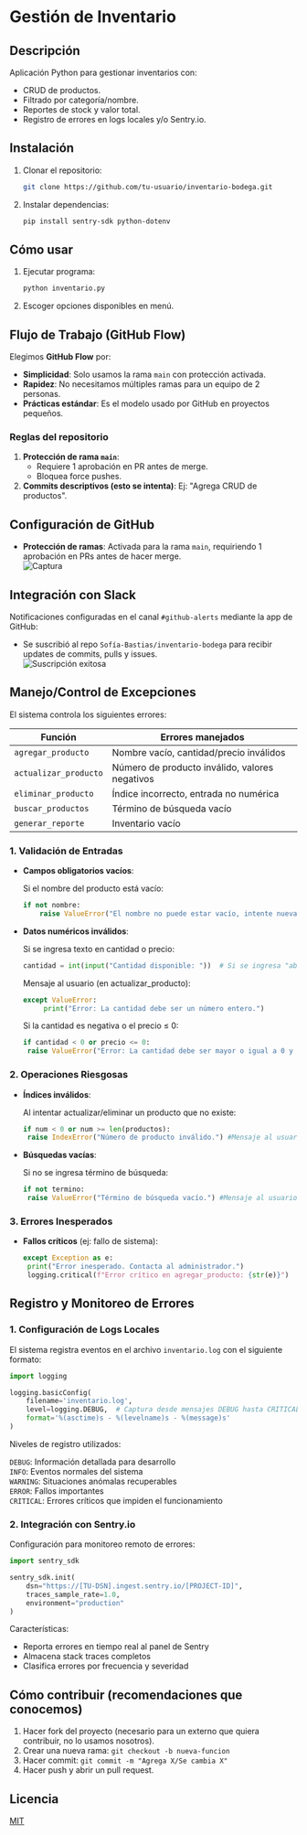 # Gestión de Inventario  
## Descripción  
Aplicación Python para gestionar inventarios con:  
- CRUD de productos.  
- Filtrado por categoría/nombre.  
- Reportes de stock y valor total.  
- Registro de errores en logs locales y/o Sentry.io.  

## Instalación  
1. Clonar el repositorio:  
   ```bash
   git clone https://github.com/tu-usuario/inventario-bodega.git   

2. Instalar dependencias:   
   ```bash
   pip install sentry-sdk python-dotenv   
## Cómo usar
1. Ejecutar programa:
   ```bash
   python inventario.py

2. Escoger opciones disponibles en menú.
   
## Flujo de Trabajo (GitHub Flow)  
Elegimos **GitHub Flow** por:  
- **Simplicidad**: Solo usamos la rama `main` con protección activada.  
- **Rapidez**: No necesitamos múltiples ramas para un equipo de 2 personas.  
- **Prácticas estándar**: Es el modelo usado por GitHub en proyectos pequeños.  

### Reglas del repositorio  
1. **Protección de rama `main`**:  
   - Requiere 1 aprobación en PR antes de merge.  
   - Bloquea force pushes.  
2. **Commits descriptivos (esto se intenta)**: Ej: "Agrega CRUD de productos".  

## Configuración de GitHub  
- **Protección de ramas**: Activada para la rama `main`, requiriendo 1 aprobación en PRs antes de hacer merge.  
  ![Captura](/docs/repo-branch.png)  
## Integración con Slack  
Notificaciones configuradas en el canal `#github-alerts` mediante la app de GitHub:  
- Se suscribió al repo `Sofía-Bastias/inventario-bodega` para recibir updates de commits, pulls y issues.  
![Suscripción exitosa](/docs/slack-integration-success.png)  

## Manejo/Control de Excepciones  
El sistema controla los siguientes errores:  

| Función              | Errores manejados                           |  
|----------------------|--------------------------------------------|  
| `agregar_producto`   | Nombre vacío, cantidad/precio inválidos    |  
| `actualizar_producto`| Número de producto inválido, valores negativos |  
| `eliminar_producto`  | Índice incorrecto, entrada no numérica     |  
| `buscar_productos`   | Término de búsqueda vacío                  |  
| `generar_reporte`    | Inventario vacío                           |  

### 1. Validación de Entradas
- **Campos obligatorios vacíos**:  

  Si el nombre del producto está vacío:
  ```python
  if not nombre:
      raise ValueError("El nombre no puede estar vacío, intente nuevamente.") #Mensaje al usuario
- **Datos numéricos inválidos**:

  Si se ingresa texto en cantidad o precio:
  ```python
  cantidad = int(input("Cantidad disponible: "))  # Si se ingresa "abc"
  ```
     Mensaje al usuario (en actualizar_producto):
   ```python
   except ValueError:
        print("Error: La cantidad debe ser un número entero.")
   ```
   Si la cantidad es negativa o el precio ≤ 0:
   ```python
  if cantidad < 0 or precio <= 0:
    raise ValueError("Error: La cantidad debe ser mayor o igual a 0 y el precio mayor a 0.") #Mensaje al usuario
   ```
### 2. Operaciones Riesgosas
- **Índices inválidos**:

  Al intentar actualizar/eliminar un producto que no existe:
   ```python
   if num < 0 or num >= len(productos):
    raise IndexError("Número de producto inválido.") #Mensaje al usuario
   ```
- **Búsquedas vacías**:

  Si no se ingresa término de búsqueda:
   ```python
   if not termino:
    raise ValueError("Término de búsqueda vacío.") #Mensaje al usuario
   ```
### 3. Errores Inesperados
- **Fallos críticos** (ej: fallo de sistema):
   ```python
   except Exception as e:
    print("Error inesperado. Contacta al administrador.")
    logging.critical(f"Error crítico en agregar_producto: {str(e)}")
   ```
## Registro y Monitoreo de Errores

### 1. Configuración de Logs Locales
El sistema registra eventos en el archivo `inventario.log` con el siguiente formato:
```python
import logging

logging.basicConfig(
    filename='inventario.log',
    level=logging.DEBUG,  # Captura desde mensajes DEBUG hasta CRITICAL
    format='%(asctime)s - %(levelname)s - %(message)s'
)
```

Niveles de registro utilizados:

`DEBUG`: Información detallada para desarrollo   
`INFO`: Eventos normales del sistema   
`WARNING`: Situaciones anómalas recuperables   
`ERROR`: Fallos importantes   
`CRITICAL`: Errores críticos que impiden el funcionamiento   

### 2. Integración con Sentry.io
Configuración para monitoreo remoto de errores:   

```python
import sentry_sdk

sentry_sdk.init(
    dsn="https://[TU-DSN].ingest.sentry.io/[PROJECT-ID]",
    traces_sample_rate=1.0,
    environment="production"
)
```
Características:

- Reporta errores en tiempo real al panel de Sentry
- Almacena stack traces completos
- Clasifica errores por frecuencia y severidad

## Cómo contribuir (recomendaciones que conocemos)

1. Hacer fork del proyecto (necesario para un externo que quiera contribuir, no lo usamos nosotros).
2. Crear una nueva rama: `git checkout -b nueva-funcion`
3. Hacer commit: `git commit -m "Agrega X/Se cambia X"`
4. Hacer push y abrir un pull request.

## Licencia   
[MIT](https://choosealicense.com/licenses/mit/)
